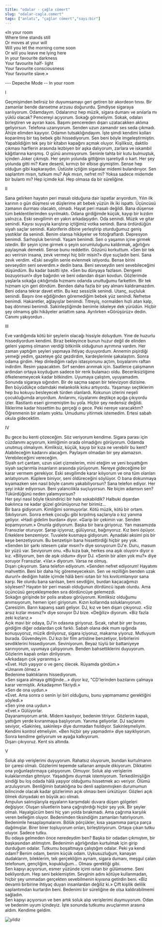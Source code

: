 ```yaml
---
title: "odalar - çağla cömert"
slug: "odalar-cagla.comert"
tags: ["anlatı", "çağlar cömert","sayı:bir"]
---
```




«In your room  
Where time stands still\
Or moves at your will\
Will you let the morning come soon\
Or will you leave me lying here\
In your favourite darkness\
Your favourite half- light\
Your favourite consciousness\
Your favourite slave.»

--- Depeche Mode -- In your room

I

Geçmişimden belirsiz bir duyumsamayı geri getiren bir akordeon tınısı.
Bir zamanlar bende dansetme arzusu doğururdu. Şimdiyse sigaraya
sarılıyorum. Odamdayım. Odalarımız hep müzik, sigara dumanı ve anılarla
mı yüklü olacak? Pencereyi açıyorum. Sokağı görmeliyim. Sokak, odaları
birleştiren ve ayıran kaos. Başımı pencereden dışarı uzatacakken aklıma
geliyorsun. Telefona uzanıyorum. Senden uzun zamandır ses seda çıkmadı.
Ahize elimden kayıyor. Odamın tutsaklığındayım. İşte şimdi kendimi
kolları koparılmış bir taş bebek gibi hissediyorum. Sen beni böyle
imgeleştirmiştin. Yapabildiğim tek şey bir kitabın kapağını açmak
oluyor. Kişiliksiz, daktilo çıkması harflerin arasında lezbiyen bir aşka
dalıyorum, zarlara ve iskambil kâğıtlarına karışmış. O günü anımsıyorum.
Seninle tahta bir kutu bulmuştuk, içinden Joker çıkmıştı. Her şeyin
yolunda gittiğinin işaretiydi o kart. Her şey yolunda gitti mi? Kare
desenli, kırmızı bir elbise giymiştim. Sense hep olduğun gibi
kapkaraydın. Üstüste içtiğim sigaralar midemi bulandırıyor. Sen
saplantım mısın, tutkum mu? Aşk mısın, nefret mi? Yoksa sadece midemde
bir bulantı mı? Hep içimde kal. Hep olmasa da bir süreliğine.

II

Sana gelirken hayatın peri masalı olduğuna dair ispatlar arıyordum.
Yılın ilk karının o gün düşmesi ve düşlerime ait bebek yüzün ilk iki
ispattı. Üçüncüsü zamanın durması olacaktı, olmadı. Hayat peri masalı
değildi. Bana düşense tüm beklentilerimden sıyrılmaktı. Odana girdiğimde
küçük, kayıp bir kızdım yalnızca. Eski sevgilimin en yakın arkadaşıydın.
Oda senindi. Müzik ve gitar senindi. Kayısı suyuyla karıştırıp içtiğimiz
votka senindi. Bana ördürdüğün siyah saçlar senindi. Kaloriferin dibine
yerleştirip oturduğumuz geniş yastıklar da senindi. Benim olansa
hikâyeler ve fotoğraflardı. Depresyon benimdi. Sarhoşluk benimdi. Yaşam
benimdi. Sen o yaşamın içine girmek istedin. Bir şeyin içine girmek o
şeyin sorumluluğunu kaldırmak, ağırlığını paylaşmak demekti. Sense bunu
reddettin. Gözünü korkuttum. «Sen bir tek acı verirsin insana, zevk
vermeyi hiç bilir misin?» diye suçladın beni. Sana zevk verdim. «Eski
sevgilin senle evlenmek istiyordu. Bense birini sevseydim seni
severdim.» dedin bana. Beni sevseydin seni sevebileceğimi düşündüm. Bu
kadar basitti işte. «Sen bu dünyaya fazlasın. Dengemi bozuyorsun!» diye
bağırdın ve beni odandan dışarı kovdun. Gözlerimde yaşlarla sokağa
çıktığımda hızmamı odanda unuttuğumu farkettim. Bir tek hızmam için geri
döndüm. Benden daha fazla bir şey almanı kaldıramazdım. Beni odana
tekrar davet ettin. Bu kez sessizlik senindi. Utanç, suçluluk senindi.
Başını öne eğdiğinden göremediğim bebek yüz senindi. Nefretse benimdi.
Hakaretler, ağlayışlar benimdi. Titreyiş, normalden hızlı atan kalp, baş
dönmesi benimdi. Sakinleştiğimde benimle iskeleye dek yürüdün. Hiçbir
şey olmamış gibi hikâyeler anlattım sana. Ayrılırken «Görüşürüz» dedin.
Canımı yakıyordun .

III

Eve vardığımda kötü bir şeylerin olacağı hissiyle doluydum. Yine de
huzurlu hissediyordum kendimi. Biraz bekleyince bunun huzur değil de
elinden geleni yapmış olmanın verdiği bitkinlik olduğunun ayrımına
vardım. Her zaman yaptığım şeyleri yapmaya ihtiyaç duyuyordum. Annemin
pişirdiği yemeği yedim, gazeteye göz gezdirdim, kardeşlerimle
şakalaştım. Sonra odama girdim. Hep dinlediğim radyo istasyonunu açtım,
boyalarımı raftan indirdim. Resim yapacaktım. Sırf senden arınmak için.
Saatlerce çalışmanın ardından ortaya koyduğum sadece bir renk bulamacı
oldu. Beceriksizliğime öfkelenemeyecek kadar bitkindim. Uyumaya
çalıştım, uyuyamadım. Sonunda sigaraya sığındım. Bir de saçma sapan bir
televizyon dizisine.\
Ben büyüdükçe odamdaki melankolik koku artıyordu. Yaşamayı seçtiklerim
hep bu kokuyu besleyecek türden olanlardı. Kokunun izlerini neşeli
çocukluğumda arıyordum. Anılarımı, rüyalarımı deştikçe açığa çıkıyordu
izler. Rastlantı eseri girmemiştim bu yola. Hiçbir şey nedensiz değildi.
İliklerime kadar hissettim bu gerçeği o gece. Peki nereye varacaktım?
Öğrenmenin bir anlamı yoktu. Umudumu yitirmek istemedim. Ertesi sabah
okula gidecektim.

IV

Bu gece bu kenti çözeceğim. Söz veriyorum kendime. Sigara parası için
cüzdanımı açıyorum, kimliğimin orada olmadığını görüyorum. Odamda
unutmuş olmalıyım. Kimliksiz, küçük, kayıp bir kıza ne verebilir bu
kent? Alabileceğim kadarını alacağım. Paylaşım olmadan bir şey
alamazsın. Verebileceğimi vereceğim.\
Siyah sırt çantam, uzun süet çizmelerim, mini eteğim ve yeni boyattığım
siyah saçlarımla insanların arasında yürüyorum. Nereye gideceğime bir
karar vermem gerekiyor. Eski sevgilimde karar kılıyorum ve ona tüm
olanları anlatıyorum. Küplere biniyor, seni öldüreceğini söylüyor. O
bana dokunmaya kıyamazken sen nasıl böyle canımı yakabiliyorsun? Sana
telefon ediyor. Her şeyi inkâr ediyorsun. Beni yalancılıkla suçluyorsun.
Ne biçim adamsın sen? Tükürdüğünü neden yalamıyorsun?\
Her şeyi nasıl böyle tiksindirici bir hale sokabildik? Halbuki dışardan
bakılınca ne kadar güzel görünüyoruz her birimiz...\
Bir bara gidiyorum. Kimliğimi sormuyorlar. Kötü müzik, kötü bir ortam.
Sıkılıyorum. Sonra erkek çocuğu gibi kırpılmış saçlarıyla o kız yanıma
geliyor. «Hadi gidelim burdan» diyor. «Garip bir çekimin var. Senden
kopamıyorum.» Onunla gidiyorum. Başka bir bara giriyoruz. Yan masamızda
Fransızlar oturuyor. Şarap içiyoruz, gülüyoruz, bağırıyoruz. Kız beni
öpüyor. Erkeklere benzemiyor. Tuvalete kusmaya gidiyorum. Aynadaki
aksimi pis bir keşe benzetiyorum. Bu benzetişin bana hissettirdiği
hiçbir şey yok.\
«Senden bir şarkı istesem çalar mısın?» diye soruyorum DJ'e.
Duru, masum bir yüzü var. Seviyorum onu. «Bu kıza bak, herkes ona aşık
oluyor» diyor o kız. «Biliyorum, ben de aşık oldum» diyor DJ.
«Senin bir ailen yok mu?» diye soruyor Fransızlar. «Var.» diyorum. Varsa
ne olmuş.\
Dışarı çıkıyorum. Sana telefon ediyorum. «Senden nefret ediyorum!
Hayatımı mahvettin. Beni bir daha hiç göremeyeceksin. Sen ve rezilliğin
benden uzak durun!» dediğim halde içimde hâlâ beni ısıtan bir his
kıvılcımlanıyor sana karşı. Ne olurdu bana sarılsan, beni sevdiğini,
burdan kaçacağımızı söylesen? Hayatın bir peri masalı olduğunun dördüncü
ispatı olurdu. Ama üçüncüsü gerçekleşmeden sıra dördüncüye gelemezdi.\
Sokağın girişinde bir polis arabası görüyorum. Kimliksiz olduğumu
anımsıyorum, hemen içeri giriyorum. Kızın kollarında soluklanıyorum.
Çaresizim. Barın kapanış saati geliyor. DJ, kız ve ben dışarı
çıkıyoruz. «Siz arsız kızlar mısınız?» diye soruyor DJ bize.
«Değiliz» diyorum. «Biz fazla zeki kızlarız.»\
Açık mavi bir odaya, DJ'in odasına giriyoruz. Sıcak, rahat bir
yer burası, girdiğim diğer odalardan çok farklı. Sabah olana dek mum
ışığında konuşuyoruz, müzik dinliyoruz, sigara içiyoruz, makarna
yiyoruz. Mutluyum burada. Güvendeyim. DJ kızı bir film
artistine benzetiyor, birbirlerini sevdiklerini hissediyorum.
Seviniyorum. Beyaz tüylü bir battaniyeye sarınıyorum, uyumaya
çalışıyorum. Benden bahsettiklerini duyuyorum. Gözlerim kapalı onları
dinliyorum.\
«Arkadaşın çok yıpranmış.»\
«Evet. Hızlı yaşıyor o ve genç ölecek. Rüyamda gördüm.»\
«Umarım ölmez.»\
Bedenime baktıklarını hissediyorum.\
«Sen sigara almaya gittiğinde...» diyor kız, "CD'lerinden
bazılarını çalmaya karar vermiştik. Arkadaşımın fikriydi.»\
«Sen de ona uydun.»\
«Evet. Ama sonra o senin iyi biri olduğunu, bunu yapmamamız gerektiğini
söyledi.»\
«Sen yine ona uydun.»\
«Evet.» Gülüyorlar.\
Dayanamıyorum artık. Midem kasılıyor, bedenim titriyor. Gözlerim kapalı,
yattığım yerde kıvranmaya başlıyorum. Yanıma geliyorlar. DJ
saçlarımı seviyor, «Sakinleş, sakinleş» diye durmadan fısıldıyor.
Sakinleşmeliyim. Kendimi kontrol etmeliyim. «Ben hiçbir şey yapmadım»
diye sayıklıyorum. Sonra kendime geliyorum ve ayağa kalkıyorum.\
Dışarı çıkıyoruz. Kent sis altında.

V

Soluk alıp verişlerimi duyuyorum. Rahatsız oluyorum, bundan kurtulmanın
bir çaresi olmalı. Gözlerimi tepemde sallanan ampule dikiyorum.
Dikkatimi ona yoğunlaştırmaya çalışıyorum. Olmuyor. Soluk alıp
verişlerim kulaklarımdan gitmiyor. Yaşadığımı duymak istemiyorum.
Terkedilmişliğin sindiği bu loş odada hâlâ yaşıyor olduğumu hissetmek
acı veriyor. Ölümü arzuluyorum. Benliğimin bataklığına bu denli
saplanmışken durumumun bilincinde olacak kadar gözlerimin açık olması
beni ürkütüyor. Gözleri açık ölmek dünyadaki en büyük acı olmalı.\
Ampulun salınışlarıyla eşyaların karşımdaki duvara düşen gölgeleri
değişiyor. Oluşan siluetlerin bana çağrıştırdığı hiçbir şey yok. Bir
şeyler olmalı. Hayalgücüm beni hiç yarı yolda bırakmadı. Ama çağrıma
karşılık veren belleğim oluyor. Bedenimden tiksindiğim zamanları
hatırlıyorum. Bedenimle hesaplaşmalarım. Bölük pörçükler, kısa yaşamıma
parça parça dağılmışlar. Birer birer topluyorum onları, birleştiriyorum.
Ortaya çıkan tutku oluyor. Sadece tutku.\
Bu odaya gelmeden önce neredeydim ben? Başka bir odadan çıkmıştım, bir
başkasından atılmıştım. Bedenimin ağırlığından kurtulmak için girip
durduğum odalar. Tutkumu boşaltmaya çalıştığım odalar. Peki ya kendi
odam? Benim odam, benim küçük odam. Uykusuzluğum, kanayan dudaklarım,
bileklerim, tek gerçekliğim aynam, sigara dumanı, meşgul çalan
telefonum, gençliğim, kopukluğum... Olması gerektiği gibi.\
Sen kapıyı açıyorsun, esmer yüzünde içimi ısıtan bir gülümseme. Seni
bekliyordum. Hep seni beklemiştim. Sevginin adını kötüye kullanmadan,
hiçbir şey ummadan gerçekten sevebilmenin kıyısına getirdin beni. «Biz
devamlı birbirine ihtiyaç duyan insanlardan değiliz ki.» Çift kişilik
delilik saplantımdan kurtardın beni. Bedenimi bir süreliğine de olsa
kaldırabilmemi sağladın.\
Sen kapıyı açıyorsun ve ben artık soluk alıp verişlerimi duymuyorum.
Odan ve bedenim uyum içindeyiz. İşte sonunda tutkumu avuçlarımın arasına
aldım. Kendime geldim.

![yildiz](/img/1_18.jpg)